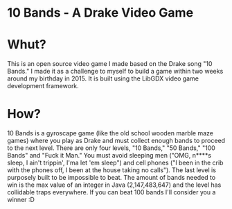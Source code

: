 # 10 Bands - A Drake Video Game

# Whut?
This is an open source video game I made based on the Drake song "10 Bands." I made it as a challenge to myself to build a game within two weeks around my birthday in 2015. It is built using the LibGDX video game development framework. 

# How?
10 Bands is a gyroscape game (like the old school wooden marble maze games) where you play as Drake and must collect enough bands to proceed to the next level. There are only four levels, "10 Bands," "50 Bands," "100 Bands" and "Fuck it Man." You must avoid sleeping men ("OMG, n\*\*\*\*s sleep, I ain't trippin', I'ma let 'em sleep") and cell phones ("I been in the crib with the phones off, I been at the house taking no calls"). The last level is purposely built to be impossible to beat. The amount of bands needed to win is the max value of an integer in Java (2,147,483,647) and the level has collidable traps everywhere. If you can beat 100 bands I'll consider you a winner :D
